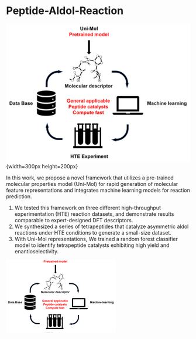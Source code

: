 # Peptide-Aldol-Reaction

![TOC](/Figures/TOC.png) {width=300px height=200px}


In this work, we propose a novel framework that utilizes a pre-trained molecular properties model (Uni-Mol) for rapid generation of molecular feature representations and integrates machine learning models for reaction prediction. 
1. We tested this framework on three different high-throughput experimentation (HTE) reaction datasets, and demonstrate results comparable to expert-designed DFT descriptors.
2. We synthesized a series of tetrapeptides that catalyze asymmetric aldol reactions under HTE conditions to generate a small-size dataset. 
3. With Uni-Mol representations, We trained a random forest classifier model to identify tetrapeptide catalysts exhibiting high yield and enantioselectivity.

<img src='https://github.com/troy-lcy/HTE-Aldol-Peptides/blob/main/Figures/TOC.png' style="width:300px; height:200px; object-fit:cover;">